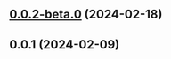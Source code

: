 

## [0.0.2-beta.0](https://github.com/hezhongfeng/detect-browser-navigation-in-vue-router/compare/0.0.1...0.0.2-beta.0) (2024-02-18)

## 0.0.1 (2024-02-09)
